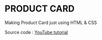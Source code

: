 # PRODUCT CARD

Making Product Card just using HTML & CSS

Source code :  [YouTube tutorial](https://www.youtube.com/watch?v=CHx3tgzg4RA)
